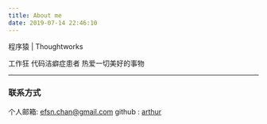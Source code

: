 ```yaml
---
title: About me
date: 2019-07-14 22:46:10
---
```

程序猿 | Thoughtworks

工作狂
代码洁癖症患者
热爱一切美好的事物

---
### 联系方式

个人邮箱: [efsn.chan@gmail.com](mailto:efsn.chan@gmail.com)
github : [arthur](https://github.com/efsn)
